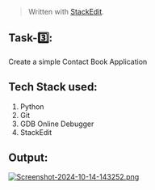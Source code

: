 ﻿


> Written with [StackEdit](https://stackedit.io/).

## **Task-3️⃣:**

Create a simple Contact Book Application

## Tech Stack used:
1. Python
2. Git
3. GDB Online Debugger
4. StackEdit


## Output:

[![Screenshot-2024-10-14-143252.png](https://i.postimg.cc/rsDx0JPb/Screenshot-2024-10-14-143252.png)](https://postimg.cc/1VZfbpPc)
